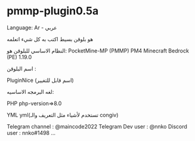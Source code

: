 # pmmp-plugin0.5a
Language: Ar - عربي

هو بلوقن بسيط اكتب به كل شيء اتعلمه

النظام الاساسي للبلوقن هو:
PocketMine-MP (PMMP) PM4
Minecraft Bedrock (PE) 1.19.0

اسم البلوقن :

PluginNice (اسم قابل للتغيير)

لغه البرمجه الاساسيه:

PHP php-version=>8.0

YML yml(تستخدم لأشياء مثل التعريف والـ congiv)


Telegram channel : @maincode2022
Telegram Dev user : @nnko
Discord user : nnko#1498
...
